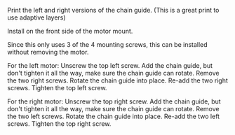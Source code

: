 Print the left and right versions of the chain guide.  (This is a great print to use adaptive layers)

Install on the front side of the motor mount.

Since this only uses 3 of the 4 mounting screws, this can be installed without removing the motor.

For the left motor:
Unscrew the top left screw.
Add the chain guide, but don't tighten it all the way, make sure the chain guide can rotate.
Remove the two right screws.
Rotate the chain guide into place.
Re-add the two right screws.
Tighten the top left screw.

For the right motor:
Unscrew the top right screw.
Add the chain guide, but don't tighten it all the way, make sure the chain guide can rotate.
Remove the two left screws.
Rotate the chain guide into place.
Re-add the two left screws.
Tighten the top right screw.
